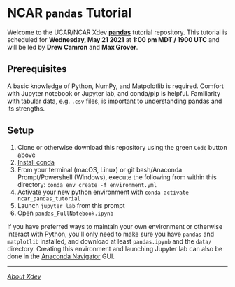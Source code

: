 NCAR `pandas` Tutorial
===
Welcome to the UCAR/NCAR Xdev [**pandas**](https://pandas.pydata.org) tutorial repository. This tutorial is scheduled for **Wednesday, May 21 2021** at **1:00 pm MDT / 1900 UTC** and will be led by **Drew Camron** and **Max Grover**.

## Prerequisites
A basic knowledge of Python, NumPy, and Matpolotlib is required. Comfort with Jupyter notebook or Jupyter lab, and conda/pip is helpful. Familiarity with tabular data, e.g. `.csv` files, is important to understanding pandas and its strengths.

## Setup
1. Clone or otherwise download this repository using the green `Code` button above
1. [Install conda](https://conda.io/projects/conda/en/latest/user-guide/install/index.html)
1. From your terminal (macOS, Linux) or git bash/Anaconda Prompt/Powershell (Windows), execute the following from within this directory: `conda env create -f environment.yml`
1. Activate your new python environment with `conda activate ncar_pandas_tutorial`
1. Launch `jupyter lab` from this prompt
1. Open `pandas_FullNotebook.ipynb`

If you have preferred ways to maintain your own environment or otherwise interact with Python, you'll only need to make sure you have `pandas` and `matplotlib` installed, and download at least `pandas.ipynb` and the `data/` directory. Creating this environment and launching Jupyter lab can also be done in the [Anaconda Navigator](https://docs.anaconda.com/anaconda/install/) GUI.

---
[*About Xdev*](https://ncar.github.io/xdev/)

